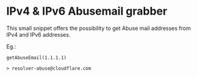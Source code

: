 # IPv4 & IPv6 Abusemail grabber

This small snippet offers the possibility to get Abuse mail addresses from IPv4 and IPv6 addresses.


Eg.:
```
getAbuseEmail(1.1.1.1)

> resolver-abuse@cloudflare.com
```
